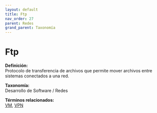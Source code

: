 ```yaml
---
layout: default
title: Ftp
nav_order: 27
parent: Redes
grand_parent: Taxonomía
---
```


# Ftp

**Definición:**  
Protocolo de transferencia de archivos que permite mover archivos entre sistemas conectados a una red.

**Taxonomía:**  
Desarrollo de Software / Redes

**Términos relacionados:**  
[VM](https://maleniski.github.io/diccionario-angl-tec-mx/docs/taxonomia/desarrollo-de-software-/-redes/vm.html), [VPN](https://maleniski.github.io/diccionario-angl-tec-mx/docs/taxonomia/desarrollo-de-software-/-redes/vpn.html)

